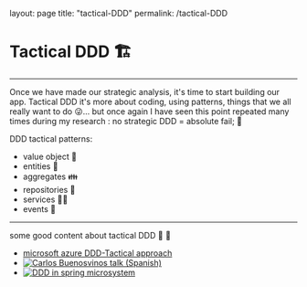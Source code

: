 layout: page
title: "tactical-DDD"
permalink: /tactical-DDD

# Tactical DDD 🏗️
--- 

Once we have made our strategic analysis, it's time to start building our app. 
Tactical DDD it's more about coding, using patterns, things that we all really want to do 😜... but once again I have seen this point repeated many times during my research : no strategic DDD = absolute fail; 📛

DDD tactical patterns:

- value object 🧱
- entities 🧍
- aggregates 👪
- repositories 🏨
- services 🐕‍🦺
- events 🥳


---
some good content about tactical DDD 🎦 📖

- [microsoft azure DDD-Tactical approach](https://docs.microsoft.com/es-es/azure/architecture/microservices/model/tactical-ddd)
- [![Carlos Buenosvinos talk (Spanish)](http://img.youtube.com/vi/uvKS6UCUZes/0.jpg)](http://www.youtube.com/watch?v=uvKS6UCUZes "Domain-Driven Design Tactical Patterns and CI at @AtrapaloEng")
- [![DDD in spring microsystem](http://img.youtube.com/vi/a9dF7fnArq0/0.jpg)](http://www.youtube.com/watch?v=a9dF7fnArq0 "DDD in spring microsystem")

